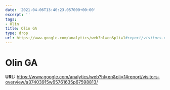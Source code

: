 ```yaml
---
date: '2021-04-06T13:40:23.057000+00:00'
excerpt: ''
tags:
- Olin
title: Olin GA
type: drop
url: https://www.google.com/analytics/web?hl=en&pli=1#report/visitors-overview/a37403915w65761635p67598813/
---
```


# Olin GA

**URL:** https://www.google.com/analytics/web?hl=en&pli=1#report/visitors-overview/a37403915w65761635p67598813/
